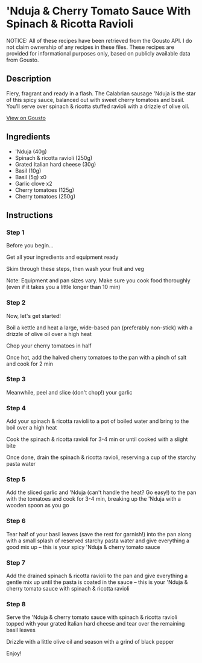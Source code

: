 # 'Nduja & Cherry Tomato Sauce With Spinach & Ricotta Ravioli

NOTICE: All of these recipes have been retrieved from the Gousto API. I do not claim ownership of any recipes in these files. These recipes are provided for informational purposes only, based on publicly available data from Gousto.

## Description

Fiery, fragrant and ready in a flash. The Calabrian sausage 'Nduja is the star of this spicy sauce, balanced out with sweet cherry tomatoes and basil. You’ll serve over spinach & ricotta stuffed ravioli with a drizzle of olive oil. 

[View on Gousto](https://www.gousto.co.uk/recipes/cookbook/nduja-cherry-tomato-sauce-with-spinach-ricotta-ravioli)

## Ingredients

-  'Nduja (40g)
- Spinach & ricotta ravioli (250g)
- Grated Italian hard cheese (30g)
- Basil (10g)
- Basil (5g) x0
- Garlic clove x2
- Cherry tomatoes (125g)
- Cherry tomatoes (250g)

## Instructions


### Step 1

Before you begin...

Get all your ingredients and equipment ready

Skim through these steps, then wash your fruit and veg

Note: Equipment and pan sizes vary. Make sure you cook food thoroughly (even if it takes you a little longer than 10 min)


### Step 2

Now, let's get started!

Boil a kettle and heat a large, wide-based pan (preferably non-stick) with a drizzle of olive oil over a high heat

Chop your cherry tomatoes in half

Once hot, add the halved cherry tomatoes to the pan with a pinch of salt and cook for 2 min


### Step 3

Meanwhile, peel and slice (don't chop!) your garlic


### Step 4

Add your spinach & ricotta ravioli to a pot of boiled water and bring to the boil over a high heat

Cook the spinach & ricotta ravioli for 3-4 min or until cooked with a slight bite

Once done, drain the spinach & ricotta ravioli, reserving a cup of the starchy pasta water


### Step 5

Add the sliced garlic and 'Nduja (can't handle the heat? Go easy!) to the pan with the tomatoes and cook for 3-4 min, breaking up the 'Nduja with a wooden spoon as you go


### Step 6

Tear half of your basil leaves (save the rest for garnish!) into the pan along with a small splash of reserved starchy pasta water and give everything a good mix up – this is your spicy 'Nduja & cherry tomato sauce


### Step 7

Add the drained spinach & ricotta ravioli to the pan and give everything a gentle mix up until the pasta is coated in the sauce – this is your 'Nduja & cherry tomato sauce with spinach & ricotta ravioli

### Step 8

Serve the 'Nduja & cherry tomato sauce with spinach & ricotta ravioli topped with your grated Italian hard cheese and tear over the remaining basil leaves

Drizzle with a little olive oil and season with a grind of black pepper

Enjoy!

